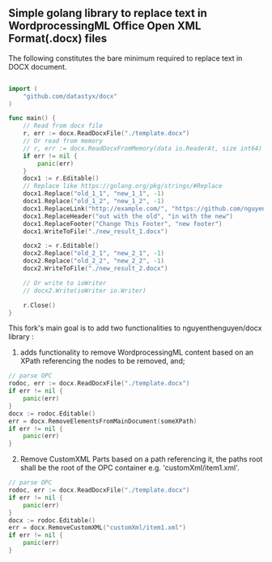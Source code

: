 ## Simple golang library to replace text in WordprocessingML Office Open XML Format(.docx) files

The following constitutes the bare minimum required to replace text in DOCX document.
``` go

import (
	"github.com/datastyx/docx"
)

func main() {
	// Read from docx file
	r, err := docx.ReadDocxFile("./template.docx")
	// Or read from memory
	// r, err := docx.ReadDocxFromMemory(data io.ReaderAt, size int64)
	if err != nil {
		panic(err)
	}
	docx1 := r.Editable()
	// Replace like https://golang.org/pkg/strings/#Replace
	docx1.Replace("old_1_1", "new_1_1", -1)
	docx1.Replace("old_1_2", "new_1_2", -1)
	docx1.ReplaceLink("http://example.com/", "https://github.com/nguyenthenguyen/docx")
	docx1.ReplaceHeader("out with the old", "in with the new")
	docx1.ReplaceFooter("Change This Footer", "new footer")
	docx1.WriteToFile("./new_result_1.docx")

	docx2 := r.Editable()
	docx2.Replace("old_2_1", "new_2_1", -1)
	docx2.Replace("old_2_2", "new_2_2", -1)
	docx2.WriteToFile("./new_result_2.docx")

	// Or write to ioWriter
	// docx2.Write(ioWriter io.Writer)

	r.Close()
}

```

This fork's main goal is to add two functionalities to nguyenthenguyen/docx library :
1. adds functionality to remove WordprocessingML content based on an XPath referencing the nodes to be removed, and;
``` go
// parse OPC
rodoc, err := docx.ReadDocxFile("./template.docx")
if err != nil {
	panic(err)
}
docx := rodoc.Editable()
err = docx.RemoveElementsFromMainDocument(someXPath)
if err != nil {
	panic(err)
}
```

2. Remove CustomXML Parts based on a path referencing it, the paths root shall be the root of the OPC container e.g. 'customXml/item1.xml'.
``` go
// parse OPC
rodoc, err := docx.ReadDocxFile("./template.docx")
if err != nil {
	panic(err)
}
docx := rodoc.Editable()
err = docx.RemoveCustomXML("customXml/item1.xml")
if err != nil {
	panic(err)
}
```
